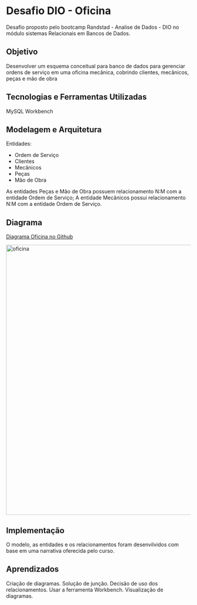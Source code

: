 # Desafio DIO - Oficina
Desafio proposto pelo bootcamp Randstad - Analise de Dados - DIO no módulo sistemas Relacionais em Bancos de Dados.


## Objetivo
Desenvolver um esquema conceitual para banco de dados para gerenciar ordens de serviço em uma oficina mecânica, cobrindo clientes, mecânicos, peças e mão de obra

## Tecnologias e Ferramentas Utilizadas
MySQL Workbench

## Modelagem e Arquitetura
Entidades:
 - Ordem de Serviço
 - Clientes
 - Mecânicos
 - Peças
 - Mão de Obra

As entidades Peças e Mão de Obra possuem relacionamento N:M com a entidade Ordem de Serviço;
A entidade Mecânicos possui relacionamento N:M com a entidade Ordem de Serviço.

## Diagrama

[Diagrama Oficina no Github](https://github.com/Bleine/Desafio-DIO---Oficina/blob/main/oficina.png)

<img width="827" height="735" alt="oficina" src="https://github.com/user-attachments/assets/8f8d6e00-125e-4fbb-af29-dd192939f0b2" />

## Implementação
O modelo, as entidades e os relacionamentos foram desenvilvidos com base em uma narrativa oferecida pelo curso.

## Aprendizados
Criação de diagramas.
Solução de junção.
Decisão de uso dos relacionamentos.
Usar a ferramenta Workbench.
Visualização de diagramas.

